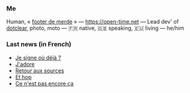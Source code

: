 ### Me

Human, « [footer de merde](https://open-time.net/post/2013/07/17/La-veritable-histoire-du-Footer-de-merde-) » — https://open-time.net — Lead dev' of [dotclear](https://git.dotclear.org/dev/dotclear), photo, moto — 🇫🇷 native, 🇬🇧 speaking, 🇪🇺 living — he/him

### Last news (in French)

<!-- BLOG-POST-LIST:START -->
- [Je signe où déjà ?](https://open-time.net/post/2022/04/30/Je-signe-ou-deja)
- [J&#39;adore](https://open-time.net/post/2022/04/29/J-adore)
- [Retour aux sources](https://open-time.net/post/2022/04/28/Retour-aux-sources)
- [Et hop](https://open-time.net/post/2022/04/27/Et-hop)
- [Ce n&#39;est pas encore ça](https://open-time.net/post/2022/04/26/Ce-n-est-pas-encore-ca)
<!-- BLOG-POST-LIST:END -->

